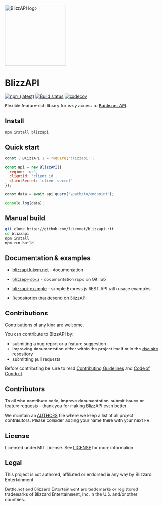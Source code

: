 <img src="https://raw.githubusercontent.com/lukemnet/blizzapi-docs/master/docs/.vuepress/public/logo.png" alt="BlizzAPI logo" width="200" height="200">

# BlizzAPI

[![npm (latest)](https://img.shields.io/npm/v/blizzapi/latest.svg)](https://www.npmjs.com/package/blizzapi)
[![Build status](https://ci.appveyor.com/api/projects/status/r7pjg9an30d5dupk/branch/master?svg=true)](https://ci.appveyor.com/project/lwojcik/blizzapi/branch/master)
[![codecov](https://codecov.io/gh/lukemnet/blizzapi/branch/master/graph/badge.svg?token=M3vY98GiIn)](https://codecov.io/gh/lukemnet/blizzapi)

Flexible feature-rich library for easy access to [Battle.net API](https://develop.battle.net/).

## Install

```bash
npm install blizzapi
```

## Quick start

```javascript
const { BlizzAPI } = require('blizzapi');

const api = new BlizzAPI({
  region: 'us',
  clientId: 'client id',
  clientSecret: 'client secret'
});

const data = await api.query('/path/to/endpoint');

console.log(data);
``` 

## Manual build

```bash
git clone https://github.com/lukemnet/blizzapi.git
cd blizzapi
npm install
npm run build
```

## Documentation & examples

* [blizzapi.lukem.net](https://blizzapi.lukem.net) - documentation
* [blizzapi-docs](https://github.com/lukemnet/blizzapi-docs) - documentation repo on GitHub

* [blizzapi-example](https://github.com/lukemnet/blizzapi-example) - sample Express.js REST API with usage examples

* [Repositories that depend on BlizzAPI](https://github.com/lukemnet/blizzapi/network/dependents)

## Contributions

Contributions of any kind are welcome.

You can contribute to BlizzAPI by:

* submiting a bug report or a feature suggestion
* improving documentation either within the project itself or in the [doc site repository](https://github.com/lukemnet/blizzapi-docs)
* submitting pull requests

Before contributing be sure to read [Contributing Guidelines](https://github.com/lukemnet/blizzapi/blob/master/CONTRIBUTING.md) and [Code of Conduct](https://github.com/lukemnet/blizzapi/blob/master/CODE_OF_CONDUCT.md).

## Contributors

To all who contribute code, improve documentation, submit issues or feature requests - thank you for making BlizzAPI even better!

We maintain an [AUTHORS](https://github.com/lukemnet/blizzapi/blob/master/AUTHORS) file where we keep a list of all project contributors. Please consider adding your name there with your next PR.

## License

Licensed under MIT License. See [LICENSE](https://github.com/lukemnet/blizzapi/blob/master/LICENSE) for more information.

## Legal

This project is not authored, affiliated or endorsed in any way by Blizzard Entertainment.

Battle.net and Blizzard Entertainment are trademarks or registered trademarks of Blizzard Entertainment, Inc. in the U.S. and/or other countries.
